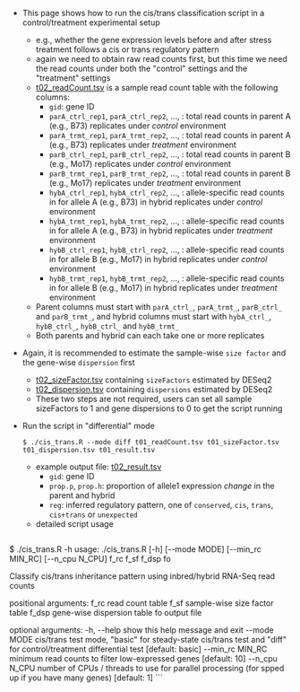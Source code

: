 * This page shows how to run the cis/trans classification script in a control/treatment experimental setup
  - e.g., whether the gene expression levels before and after stress treatment follows a cis or trans regulatory pattern
  - again we need to obtain raw read counts first, but this time we need the read counts under both the "control" settings and the "treatment" settings
  - [t02_readCount.tsv](t02_readCount.tsv) is a sample read count table with the following columns:
    - `gid`: gene ID
    - `parA_ctrl_rep1`, `parA_ctrl_rep2`, ..., : total read counts in parent A (e.g., B73) replicates under *control* environment
    - `parA_trmt_rep1`, `parA_trmt_rep2`, ..., : total read counts in parent A (e.g., B73) replicates under *treatment* environment
    - `parB_ctrl_rep1`, `parB_ctrl_rep2`, ..., : total read counts in parent B (e.g., Mo17) replicates under *control* environment
    - `parB_trmt_rep1`, `parB_trmt_rep2`, ..., : total read counts in parent B (e.g., Mo17) replicates under *treatment* environment
    - `hybA_ctrl_rep1`, `hybA_ctrl_rep2`, ..., : allele-specific read counts in for allele A (e.g., B73) in hybrid replicates under *control* environment
    - `hybA_trmt_rep1`, `hybA_trmt_rep2`, ..., : allele-specific read counts in for allele A (e.g., B73) in hybrid replicates under *treatment* environment
    - `hybB_ctrl_rep1`, `hybB_ctrl_rep2`, ..., : allele-specific read counts in for allele B (e.g., Mo17) in hybrid replicates under *control* environment
    - `hybB_trmt_rep1`, `hybB_trmt_rep2`, ..., : allele-specific read counts in for allele B (e.g., Mo17) in hybrid replicates under *treatment* environment
  - Parent columns must start with `parA_ctrl_`, `parA_trmt_`, `parB_ctrl_` and `parB_trmt_`, and hybrid columns must start with `hybA_ctrl_`, `hybB_ctrl_`, `hybB_ctrl_` and `hybB_trmt_`
  - Both parents and hybrid can each take one or more replicates
  
* Again, it is recommended to estimate the sample-wise `size factor` and the gene-wise `dispersion` first
  - [t02_sizeFactor.tsv](t02_sizeFactor.tsv) containing `sizeFactors` estimated by DESeq2
  - [t02_dispersion.tsv](t02_dispersion.tsv) containing `dispersions` estimated by DESeq2
  - These two steps are not required, users can set all sample sizeFactors to 1 and gene dispersions to 0 to get the script running

* Run the script in "differential" mode
  ```
  $ ./cis_trans.R --mode diff t01_readCount.tsv t01_sizeFactor.tsv t01_dispersion.tsv t01_result.tsv
  ```
  - example output file: [t02_result.tsv](t02_result.tsv)
    - `gid`: gene ID
    - `prop.p`, `prop.h`: proportion of allele1 expression *change* in the parent and hybrid
    - `reg`: inferred regulatory pattern, one of `conserved`, `cis`, `trans`, `cis+trans` or `unexpected`
  - detailed script usage
    ```
 $ ./cis_trans.R -h
usage: ./cis_trans.R [-h] [--mode MODE] [--min_rc MIN_RC] [--n_cpu N_CPU]
                     f_rc f_sf f_dsp fo

Classify cis/trans inheritance pattern using inbred/hybrid RNA-Seq read counts

positional arguments:
  f_rc             read count table
  f_sf             sample-wise size factor table
  f_dsp            gene-wise dispersion table
  fo               output file

optional arguments:
  -h, --help       show this help message and exit
  --mode MODE      cis/trans test mode, "basic" for steady-state cis/trans
                   test and "diff" for control/treatment differential test
                   [default: basic]
  --min_rc MIN_RC  minimum read counts to filter low-expressed genes [default:
                   10]
  --n_cpu N_CPU    number of CPUs / threads to use for parallel processing
                   (for spped up if you have many genes) [default: 1]
    ```